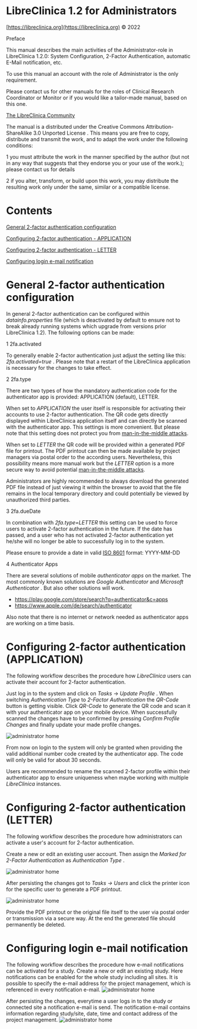 LibreClinica 1.2 for Administrators
===================================

[https://libreclinica.org](https://libreclinica.org) © 2022

Preface

This manual describes the main activities of the Administrator-role in LibreClinica 1.2.0: System Configuration, 2-Factor Authentication, automatic E-Mail notification, etc.

To use this manual an account with the role of Administrator is the only requirement.

Please contact us for other manuals for the roles of Clinical Research Coordinator or Monitor or if you would like a tailor-made manual, based on this one.

[The LibreClinica Community](https://libreclinica.org)

The manual is a distributed under the <a name="firstheading">Creative Commons Attribution-ShareAlike 3.0 Unported License . This means you are free to copy, distribute and transmit the work, and to adapt the work under the following conditions:</a>

1 you must attribute the work in the manner specified by the author (but not in any way that suggests that they endorse you or your use of the work.); please contact us for details

2 if you alter, transform, or build upon this work, you may distribute the resulting work only under the same, similar or a compatible license.

# Contents

[General 2-factor authentication configuration](#general-2-factor-authentication-configuration)

[Configuring 2-factor authentication - APPLICATION](#configuring-2-factor-authentication-application)

[Configuring 2-factor authentication - LETTER](#configuring-2-factor-authentication-letter)

[Configuring login e-mail notification](#configuring-login-e-mail-notification)

# General 2-factor authentication configuration

In general 2-factor authentication can be configured within  _datainfo.properties_  file (which is deactivated by default to ensure not to break already running systems which upgrade from versions prior LibreClinica 1.2). The following options can be made:

1 2fa.activated

To generally enable 2-factor authentication just adjust the setting like this:  _2fa.activated=true_ . Please note that a restart of the LibreClinica application is necessary for the changes to take effect.

2 2fa.type

There are two types of how the mandatory authentication code for the authenticator app is provided: APPLICATION (default), LETTER. 

When set to  _APPLICATION_  the user itself is responsible for activating their accounts to use 2-factor authentication. The QR code gets directly displayed within LibreClinica application itself and can directly be scanned with the authenticator app. This settings is more convenient. But please note that this setting does not protect you from [man-in-the-middle attacks](https://en.wikipedia.org/wiki/Man-in-the-middle_attack).

When set to  _LETTER_  the QR code will be provided within a generated PDF file for printout. The PDF printout can then be made available by project managers via postal order to the according users. Nevertheless, this possibility means more manual work but the  _LETTER_  option is a more secure way to avoid potential [man-in-the-middle attacks](https://en.wikipedia.org/wiki/Man-in-the-middle_attack).

Administrators are highly recommended to always download the generated PDF file instead of just viewing it within the browser to avoid that the file remains in the local temporary directory and could potentially be viewed by unauthorized third parties.

3 2fa.dueDate

In combination with  _2fa.type=LETTER_  this setting can be used to force users to activate 2-factor authentication in the future. If the date has passed, and a user who has not activated 2-factor authentication yet he/she will no longer be able to successfully log in to the system.

Please ensure to provide a date in valid [ISO 8601](https://en.wikipedia.org/wiki/ISO_8601#Calendar_dates) format: YYYY-MM-DD

4 Authenticator Apps

There are several solutions of mobile  _authenticator apps_  on the market. The most commonly known solutions are  _Google Authenticator_  and  _Microsoft Authenticator_ . But also other solutions will work.

- https://play.google.com/store/search?q=authenticator&c=apps
- https://www.apple.com/de/search/authenticator

Also note that there is no internet or network needed as authenticator apps are working on a time basis.

# Configuring 2-factor authentication (APPLICATION)

The following workflow describes the procedure how  _LibreClinica_  users can activate their account for 2-factor authentication.

Just log in to the system and click on _Tasks_  ->  _Update Profile_ . When switching  _Authentication Type_  to  _2-Factor Authentication_  the  _QR-Code_ button is getting visible. Click  _QR-Code_ to generate the QR code and scan it with your authenticator app on your mobile device. When successfully scanned the changes have to be confirmed by pressing _Confirm Profile Changes_ and finally update your made profile changes.

![administrator home](administrator-manual_images/change-user-profile-application.png "change user profile")

From now on login to the system will only be granted when providing the valid additional number code created by the authenticator app. The code will only be valid for about 30 seconds.

Users are recommended to rename the scanned 2-factor profile within their authenticator app to ensure uniqueness when maybe working with multiple  _LibreClinica_  instances.

# Configuring 2-factor authentication (LETTER)

The following workflow describes the procedure how administrators can activate a user's account for 2-factor authentication.

Create a new or edit an existing user account. Then assign the _Marked for 2-Factor Authentication_  as  _Authentication Type_ .

![administrator home](administrator-manual_images/user-account-letter.png "create/edit user account")

After persisting the changes got to  _Tasks -> Users_  and click the printer icon for the specific user to generate a PDF printout. 

![administrator home](administrator-manual_images/administer-users-letter.png "administer users")

Provide the PDF printout or the original file itself to the user via postal order or transmission via a secure way. At the end the generated file should permanently be deleted.

# Configuring login e-mail notification

The following workflow describes the procedure how e-mail notifications can be activated for a study. 
Create a new or edit an existing study. Here notifications can be enabled for the whole study including all sites. 
It is possible to specify the e-mail address for the project management, which is referenced in every notification e-mail.
![administrator home](administrator-manual_images/update_study_details.png "update study details")

After persisting the changes, everytime a user logs in to the study or connected site a notification e-mail is send.
The notification e-mail contains information regarding study/site, date, time and contact address of the project management.
![administrator home](administrator-manual_images/login_mail.png "login e-mail")
